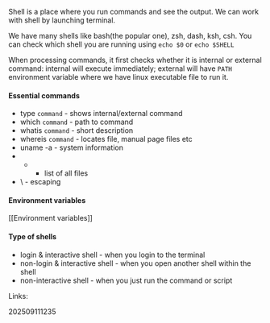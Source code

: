 Shell is a place where you run commands and see the output. We can work with shell by launching terminal.

We have many shells like bash(the popular one), zsh, dash, ksh, csh. You can check which shell you are running using `echo $0` or `echo $SHELL`

When processing commands, it first checks whether it is internal or external command: internal will execute immediately; external will have `PATH` environment variable where we have linux executable file to run it.

#### Essential commands
- type `command` - shows internal/external command
- which `command` - path to command
- whatis `command` - short description
- whereis `command` - locates file, manual page files etc
- uname -a - system information
- * - list of all files
- \ - escaping

#### Environment variables
[[Environment variables]]

#### Type of shells

- login & interactive shell - when you login to the terminal
- non-login & interactive shell - when you open another shell within the shell
- non-interactive shell - when you just run the command or script


Links:

202509111235

